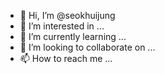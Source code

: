 - 👋 Hi, I’m @seokhuijung
- 👀 I’m interested in ...
- 🌱 I’m currently learning ...
- 💞️ I’m looking to collaborate on ...
- 📫 How to reach me ...

<!---
seokhuijung/seokhuijung is a ✨ special ✨ repository because its `README.md` (this file) appears on your GitHub profile.
You can click the Preview link to take a look at your changes.
--->
